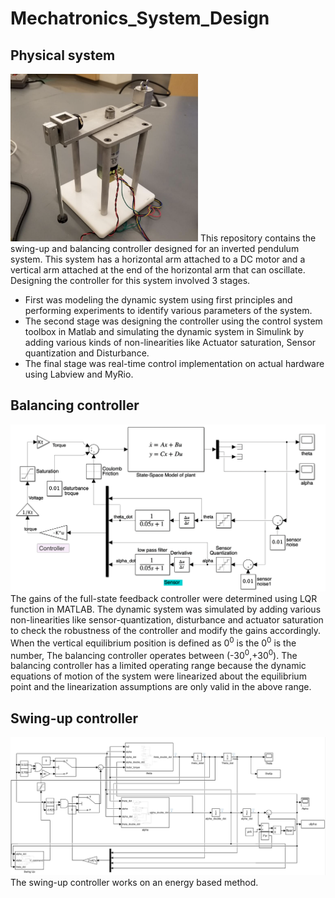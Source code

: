 # Mechatronics_System_Design
## Physical system
<img src="/images/ipsystem.png" width="300">
This repository contains the swing-up and balancing controller designed for an inverted pendulum system. This system has a horizontal arm attached to a DC motor and a vertical arm attached at the end of the horizontal arm that can oscillate. Designing the controller for this system involved 3 stages. 

* First was modeling the dynamic system using first principles and performing experiments to identify various parameters of the system. 
* The second stage was designing the controller using the control system toolbox in Matlab and simulating the dynamic system in Simulink by adding various kinds of non-linearities like Actuator saturation, Sensor quantization and Disturbance. 
* The final stage was real-time control implementation on actual hardware using Labview and MyRio. 

## Balancing controller
<img src="/images/balancing.png" width="700">
The gains of the full-state feedback controller were determined using LQR function in MATLAB. The dynamic system was simulated by adding various non-linearities like sensor-quantization, disturbance and actuator saturation to check the robustness of the controller and modify the gains accordingly. When the vertical equilibrium position is defined as 0<sup>0</sup> is the 0<sup>0</sup> is the number, The balancing controller operates between (-30<sup>0</sup>,+30<sup>0</sup>). The balancing controller has a limited operating range because the dynamic equations of motion of the system were linearized about the equilibrium point and the linearization assumptions are only valid in the above range.

## Swing-up controller
<img src="/images/swingup.png" width="700">
The swing-up controller works on an energy based method.
